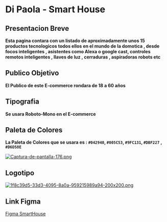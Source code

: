 # Di Paola - Smart House

## Presentacion Breve

**Esta pagina contara con un listado de aproximadamente unos 15 productos tecnologicos todos ellos en el mundo de la domotica , desde focos inteligentes , asistentes como Alexa o google cast, controles remotos inteligentes , llaves de luz , cerraduras , aspiradoras robots etc**

## Publico Objetivo

**El Publico de este E-commerce rondara de 18 a 60 años**

## Tipografia

**Se usara Roboto-Mono en el E-commerce** 

## Paleta de Colores 

**La Paleta de Colores que se usara es : `#042940`, `#005C53`, `#9FC131`, `#DBF227` , `#D6D58E`**

[![Captura-de-pantalla-176.png](https://i.postimg.cc/Qtcz6zCH/Captura-de-pantalla-176.png)](https://postimg.cc/R6VGhXcB)

## Logotipo 

[![1f8c39d5-33d3-4095-8a0a-959215989a94-200x200.png](https://i.postimg.cc/zf6HGtJD/1f8c39d5-33d3-4095-8a0a-959215989a94-200x200.png)](https://postimg.cc/mc3gdSzK)

## Link Figma

[Figma SmartHouse][def]

[def]: https://www.figma.com/file/ruiAEoWFZIzdvxsRmTipiS/SMART-HOUSE?node-id=0%3A1&t=EeXTXbb1Y2t3U54g-0
